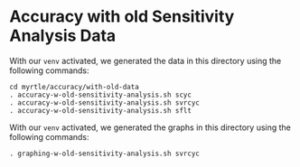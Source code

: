# Accuracy with old Sensitivity Analysis Data
With our `venv` activated, we generated the data in this directory using the following commands:

```
cd myrtle/accuracy/with-old-data
. accuracy-w-old-sensitivity-analysis.sh scyc
. accuracy-w-old-sensitivity-analysis.sh svrcyc
. accuracy-w-old-sensitivity-analysis.sh sflt
```

With our `venv` activated, we generated the graphs in this directory using the following commands:

```
. graphing-w-old-sensitivity-analysis.sh svrcyc
```

